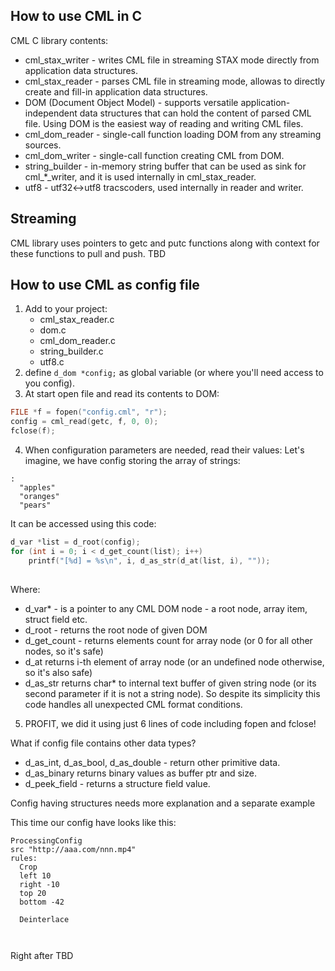 How to use CML in C
-------------------

CML C library contents:

- cml_stax_writer - writes CML file in streaming STAX mode directly from application data structures.
- cml_stax_reader - parses CML file in streaming mode, allowas to directly create and fill-in application data structures.
- DOM (Document Object Model) - supports versatile application-independent data structures that can hold the content of parsed CML file.
Using DOM is the easiest way of reading and writing CML files.
- cml_dom_reader - single-call function loading DOM from any streaming sources.
- cml_dom_writer - single-call function creating CML from DOM.
- string_builder - in-memory string buffer that can be used as sink for cml_*_writer, and it is used internally in cml_stax_reader.
- utf8 - utf32<->utf8 tracscoders, used internally in reader and writer.


Streaming
---------

CML library uses pointers to getc and putc functions along with context for these functions to pull and push. TBD


How to use CML as config file
-----------------------------

1. Add to your project:
    - cml_stax_reader.c
	- dom.c
	- cml_dom_reader.c
	- string_builder.c
	- utf8.c
2. define `d_dom *config;` as global variable (or where you'll need access to you config).
3. At start open file and read its contents to DOM:
```C++
FILE *f = fopen("config.cml", "r");
config = cml_read(getc, f, 0, 0);
fclose(f);
```
4. When configuration parameters are needed, read their values:
Let's imagine, we have config storing the array of strings:
```
:
  "apples"
  "oranges"
  "pears"
```
It can be accessed using this code:

```c++
d_var *list = d_root(config);
for (int i = 0; i < d_get_count(list); i++)
	printf("[%d] = %s\n", i, d_as_str(d_at(list, i), ""));
	
```
Where:
- d_var* - is a pointer to any CML DOM node - a root node, array item, struct field etc.
- d_root - returns the root node of given DOM
- d_get_count - returns elements count for array node (or 0 for all other nodes, so it's safe)
- d_at returns i-th element of array node (or an undefined node otherwise, so it's also safe)
- d_as_str returns char* to internal text buffer of given string node (or its second parameter if it is not a string node).
So despite its simplicity this code handles all unexpected CML format conditions.

5. PROFIT, we did it using just 6 lines of code including fopen and fclose!

What if config file contains other data types?
- d_as_int, d_as_bool, d_as_double - return other primitive data.
- d_as_binary returns binary values as buffer ptr and size.
- d_peek_field - returns a structure field value.


Config having structures needs more explanation and a separate example

This time our config have looks like this:
```
ProcessingConfig
src "http://aaa.com/nnn.mp4"
rules:  
  Crop
  left 10
  right -10
  top 20
  bottom -42
  
  Deinterlace
  
  

```

Right after 
TBD